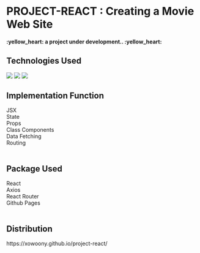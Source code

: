 # PROJECT-REACT : Creating a Movie Web Site
<h4>:yellow_heart:  a project under development..  :yellow_heart:</h4>
<h2>Technologies Used</h2>
<img src="https://img.shields.io/badge/React-61DAFB?style=flat&logo=react&logoColor=white"/>
<img src="https://img.shields.io/badge/CSS3-1572B6?style=flat&logo=CSS3&logoColor=white" />
<img src="https://img.shields.io/badge/Node.js-339933?style=flat&logo=Node.js&logoColor=white"/>



<h2>Implementation Function</h2>
JSX
<br>
State
<br>
Props
<br>
Class Components
<br>
Data Fetching
<br>
Routing
<br>
<br>


<h2>Package Used</h2>
React
<br>
Axios
<br>
React Router
<br>
Github Pages
<br>
<br>

<h2>Distribution</h2>
https://xowoony.github.io/project-react/




